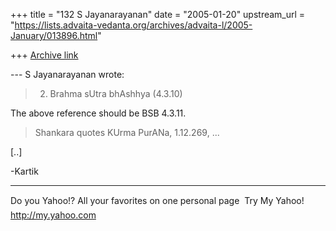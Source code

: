 +++
title = "132 S Jayanarayanan"
date = "2005-01-20"
upstream_url = "https://lists.advaita-vedanta.org/archives/advaita-l/2005-January/013896.html"

+++
[Archive link](https://lists.advaita-vedanta.org/archives/advaita-l/2005-January/013896.html)

--- S Jayanarayanan <sjayana at yahoo.com> wrote:

> 2) Brahma sUtra bhAshhya (4.3.10)
> 

The above reference should be BSB 4.3.11.

> Shankara quotes KUrma PurANa, 1.12.269, ...

[..]

-Kartik



__________________________________ 
Do you Yahoo!? 
All your favorites on one personal page  Try My Yahoo!
http://my.yahoo.com 

